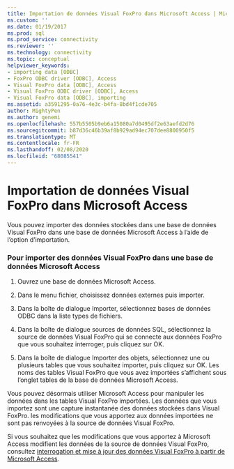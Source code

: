 ```yaml
---
title: Importation de données Visual FoxPro dans Microsoft Access | Microsoft Docs
ms.custom: ''
ms.date: 01/19/2017
ms.prod: sql
ms.prod_service: connectivity
ms.reviewer: ''
ms.technology: connectivity
ms.topic: conceptual
helpviewer_keywords:
- importing data [ODBC]
- FoxPro ODBC driver [ODBC], Access
- Visual FoxPro data [ODBC], Access
- Visual FoxPro ODBC driver [ODBC], Access
- Visual FoxPro data [ODBC], importing
ms.assetid: a3591295-0a76-4e3c-b4fa-8bd4f1cde705
author: MightyPen
ms.author: genemi
ms.openlocfilehash: 557b5505b9eb6a15080a7d0495df2e63aefd2d76
ms.sourcegitcommit: b87d36c46b39af8b929ad94ec707dee8800950f5
ms.translationtype: MT
ms.contentlocale: fr-FR
ms.lasthandoff: 02/08/2020
ms.locfileid: "68085541"
---
```

# <a name="importing-visual-foxpro-data-into-microsoft-access"></a>Importation de données Visual FoxPro dans Microsoft Access
Vous pouvez importer des données stockées dans une base de données Visual FoxPro dans une base de données Microsoft Access à l’aide de l’option d’importation.  
  
### <a name="to-import-visual-foxpro-data-into-a-microsoft-access-database"></a>Pour importer des données Visual FoxPro dans une base de données Microsoft Access  
  
1.  Ouvrez une base de données Microsoft Access.  
  
2.  Dans le menu fichier, choisissez données externes puis importer.  
  
3.  Dans la boîte de dialogue Importer, sélectionnez bases de données ODBC dans la liste types de fichiers.  
  
4.  Dans la boîte de dialogue sources de données SQL, sélectionnez la source de données Visual FoxPro qui se connecte aux données FoxPro que vous souhaitez interroger, puis cliquez sur OK.  
  
5.  Dans la boîte de dialogue Importer des objets, sélectionnez une ou plusieurs tables que vous souhaitez importer, puis cliquez sur OK. Les noms des tables Visual FoxPro que vous avez importées s’affichent sous l’onglet tables de la base de données Microsoft Access.  
  
 Vous pouvez désormais utiliser Microsoft Access pour manipuler les données dans les tables Visual FoxPro importées. Les données que vous importez sont une capture instantanée des données stockées dans Visual FoxPro. les modifications que vous apportez aux données importées ne sont pas renvoyées à la source de données Visual FoxPro.  
  
 Si vous souhaitez que les modifications que vous apportez à Microsoft Access modifient les données de la source de données Visual FoxPro, consultez [interrogation et mise à jour des données Visual FoxPro à partir de Microsoft Access](../../odbc/microsoft/querying-and-updating-visual-foxpro-data-from-microsoft-access.md).
